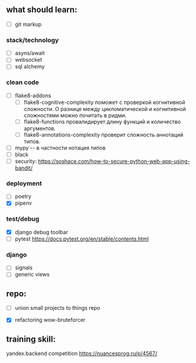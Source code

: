 ## what should learn:
- [ ] git markup

### stack/technology
- [ ] asyns/await
- [ ] websocket
- [ ] sql alchemy

### clean code
- [ ] flake8-addons
  - [ ] flake8-cognitive-complexity поможет с проверкой когнитивной сложности. О разнице между цикломатической и когнитивной сложностями можно почитать в ридми.
  - [ ] flake8-functions провалидирует длину функций и количество аргументов.
  - [ ] flake8-annotations-complexity проверит сложность аннотаций типов.
- [ ] mypy -- в частности нотация типов
- [ ] black
- [ ] security: https://soshace.com/how-to-secure-python-web-app-using-bandit/

### deployment
- [ ] poetry 
- [x] pipenv 

### test/debug
- [x] django debug toolbar
- [ ] pytest https://docs.pytest.org/en/stable/contents.html 

### django
- [ ] signals
- [ ] generic views

## repo:
- [ ] union small projects to things repo
- [x] refactoring wow-bruteforcer


## training skill:
yandex.backend competition
https://nuancesprog.ru/p/4567/
